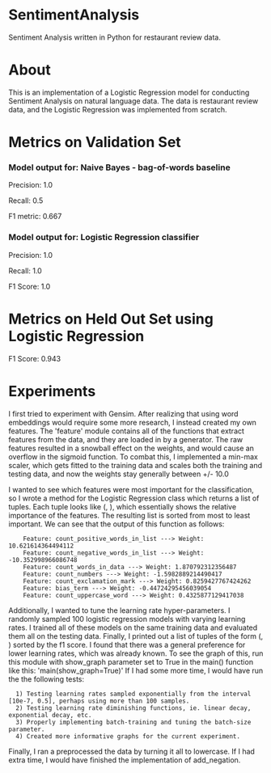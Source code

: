 # SentimentAnalysis
Sentiment Analysis written in Python for restaurant review data.

# About
This is an implementation of a Logistic Regression model for conducting Sentiment Analysis on natural language data. The data is restaurant review data, and the Logistic Regression was implemented from scratch.

# Metrics on Validation Set

### Model output for: Naive Bayes - bag-of-words baseline

Precision: 1.0

Recall: 0.5

F1 metric: 0.667

### Model output for: Logistic Regression classifier

Precision: 1.0

Recall: 1.0

F1 Score: 1.0

# Metrics on Held Out Set using Logistic Regression

F1 Score: 0.943

# Experiments

  I first tried to experiment with Gensim. After realizing that using word embeddings would require
  some more research, I instead created my own features. The 'feature' module contains all of the functions
  that extract features from the data, and they are loaded in by a generator. The raw features resulted in
  a snowball effect on the weights, and would cause an overflow in the sigmoid function. To combat this,
  I implemented a min-max scaler, which gets fitted to the training data and scales both the training
  and testing data, and now the weights stay generally between +/- 10.0

  I wanted to see which features were most important for the classification, so I wrote a method for the Logistic
  Regression class which returns a list of tuples. Each tuple looks like (<feature-name>, <associated-weight>),
  which essentially shows the relative importance of the features. The resulting list is sorted from most to least
  important. We can see that the output of this function as follows:

		Feature: count_positive_words_in_list ---> Weight: 10.621614364494112
		Feature: count_negative_words_in_list ---> Weight: -10.352998966086748
		Feature: count_words_in_data ---> Weight: 1.870792312356487
		Feature: count_numbers ---> Weight: -1.5982889214490417
		Feature: count_exclamation_mark ---> Weight: 0.8259427767424262
		Feature: bias_term ---> Weight: -0.44724295456039054
		Feature: count_uppercase_word ---> Weight: 0.4325877129417038



  Additionally, I wanted to tune the learning rate hyper-parameters. I randomly sampled 100 logistic regression models
  with varying learning rates. I trained all of these models on the same training data and evaluated them all on the
  testing data. Finally, I printed out a list of tuples of the form (<learning-rate>, <f1-score>) sorted by the f1
  score. I found that there was a general preference for lower learning rates, which was already known. To see the
  graph of this, run this module with show_graph parameter set to True in the main() function like this:
                  'main(show_graph=True)'
  If I had some more time, I would have run the the following tests:

	  1) Testing learning rates sampled exponentially from the interval [10e-7, 0.5], perhaps using more than 100 samples.
	  2) Testing learning rate diminishing functions, ie. linear decay, exponential decay, etc.
	  3) Properly implementing batch-training and tuning the batch-size parameter.
	  4) Created more informative graphs for the current experiment.

  Finally, I ran a preprocessed the data by turning it all to lowercase. If I had extra time, I would have finished
  the implementation of add_negation.
